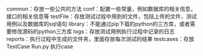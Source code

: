 common：存放一些公共的方法
conf：配置一些常量，例如数据库的相关信息，接口的相关信息等
testFile：存放测试过程中用到的文件，包括上传的文件，测试用例以及数据库的sql语句
library：不能通过pip下载的python的三方库，或者需要修改源码的python三方库
logs：存放测试用例执行过程中记录的日志
reports：执行过程中生成的文件夹，里面存放每次测试的结果
testcases：存放TestCase
Run.py 执行case